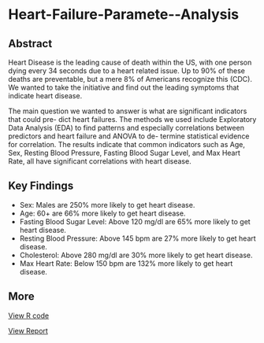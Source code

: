 # Heart-Failure-Paramete--Analysis

## Abstract

Heart Disease is the leading cause of death within the US, with one person dying every 34 seconds due to a heart related issue. Up to 90% of these deaths are preventable, but a mere 8% of Americans recognize this (CDC). We wanted to take the initiative and find out the leading symptoms that indicate heart disease.

The main question we wanted to answer is what are significant indicators that could pre- dict heart failures. The methods we used include Exploratory Data Analysis (EDA) to find patterns and especially correlations between predictors and heart failure and ANOVA to de- termine statistical evidence for correlation. The results indicate that common indicators such as Age, Sex, Resting Blood Pressure, Fasting Blood Sugar Level, and Max Heart Rate, all have significant correlations with heart disease.

## Key Findings

* Sex: Males are 250% more likely to get heart disease.
* Age: 60+ are 66% more likely to get heart disease. 
* Fasting Blood Sugar Level: Above 120 mg/dl are 65% more likely to get heart disease. 
* Resting Blood Pressure: Above 145 bpm are 27% more likely to get heart disease. 
* Cholesterol: Above 280 mg/dl are 30% more likely to get heart disease. 
* Max Heart Rate: Below 150 bpm are 132% more likely to get heart disease.

## More 


[View R code](RCode_CarAccidents.Rmd)

[View Report](SeverityofCarAccident.pdf)
